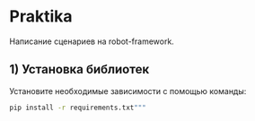 # Praktika

Написание сценариев на robot-framework.

## 1) Установка библиотек

Установите необходимые зависимости с помощью команды:
```bash
pip install -r requirements.txt"""
